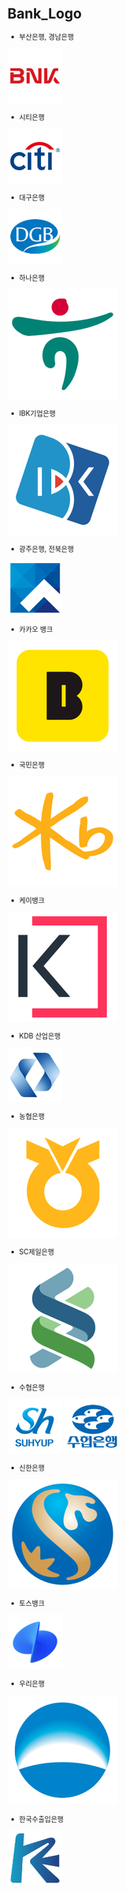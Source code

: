 # Bank_Logo

- 부산은행, 경남은행

<img src="./img_bank_logo/BNK.png" width="112" height="112"/>

- 시티은행

<img src="./img_bank_logo/citi.png" width="112" height="112"/>

- 대구은행

<img src="./img_bank_logo/DGB.png" width="112" height="112"/>

- 하나은행

![하나](./img_bank_logo/HaNa.svg)

- IBK기업은행

![기업](./img_bank_logo/IBK.svg)

- 광주은행, 전북은행

<img src="./img_bank_logo/JB.png" width="112" height="112"/>

- 카카오 뱅크

![카카오 뱅크](./img_bank_logo/KakaoBank.svg)

- 국민은행

![국민](./img_bank_logo/KB.svg)

- 케이뱅크

![케이](./img_bank_logo/KBank.svg)

- KDB 산업은행

<img src="./img_bank_logo/KBD.png" width="112" height="112"/>

- 농협은행

![농협](./img_bank_logo/NH.svg)

- SC제일은행

![제일](./img_bank_logo/SC.svg)

- 수협은행

<img src="./img_bank_logo/SH.jpg" width="112" height="112"/>

<img src="./img_bank_logo/SH.png" width="112" height="112"/>

- 신한은행

![신한](./img_bank_logo/SinHan.svg)

- 토스뱅크

<img src="./img_bank_logo/Toss.png" width="112" height="112"/>

- 우리은행

![우리](./img_bank_logo/URi.svg)

- 한국수출입은행

<img src="./img_bank_logo/KE.png" width="112" height="112"/>